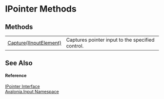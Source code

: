 # IPointer Methods




## Methods
<table>
<tr>
<td><a href="M_Avalonia_Input_IPointer_Capture">Capture(IInputElement)</a></td>
<td>Captures pointer input to the specified control.</td>
</tr>
</table>

## See Also


#### Reference
<a href="T_Avalonia_Input_IPointer">IPointer Interface</a>  
<a href="N_Avalonia_Input">Avalonia.Input Namespace</a>  
